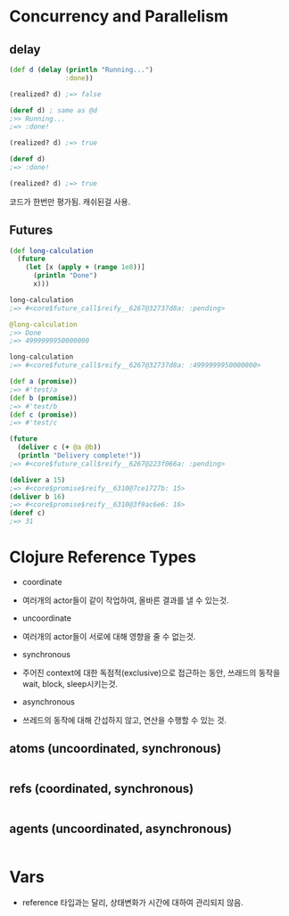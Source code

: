 Concurrency and Parallelism
==========

## delay
```clojure
(def d (delay (println "Running...")
              :done))

(realized? d) ;=> false

(deref d) ; same as @d
;>> Running...
;=> :done!

(realized? d) ;=> true

(deref d)
;=> :done!

(realized? d) ;=> true
```

코드가 한번만 평가됨. 캐쉬된걸 사용.

## Futures

```clojure
(def long-calculation
  (future
    (let [x (apply + (range 1e8))]
      (println "Done")
      x)))

long-calculation
;=> #<core$future_call$reify__6267@32737d8a: :pending>

@long-calculation
;>> Done
;=> 4999999950000000

long-calculation
;=> #<core$future_call$reify__6267@32737d8a: :4999999950000000>
```

```clojure
(def a (promise))
;=> #'test/a
(def b (promise))
;=> #'test/b
(def c (promise))
;=> #'test/c

(future
  (deliver c (+ @a @b))
  (println "Delivery complete!"))
;=> #<core$future_call$reify__6267@223f066a: :pending>

(deliver a 15)
;=> #<core$promise$reify__6310@7ce1727b: 15>
(deliver b 16)
;=> #<core$promise$reify__6310@3f9ac6e6: 16>
(deref c)
;=> 31
```


# Clojure Reference Types
* coordinate
 - 여러개의 actor들이 같이 작업하여, 올바른 결과를 낼 수 있는것.
* uncoordinate
 - 여러개의 actor들이 서로에 대해 영향을 줄 수 없는것.
* synchronous
 - 주어진 context에 대한 독점적(exclusive)으로 접근하는 동안, 쓰래드의 동작을 wait, block, sleep시키는것.
* asynchronous
 - 쓰레드의 동작에 대해 간섭하지 않고, 연산을 수행할 수 있는 것.

## atoms (uncoordinated, synchronous)
```clojure

```

## refs (coordinated, synchronous)
```clojure

```

## agents (uncoordinated, asynchronous)
```clojure

```



# Vars
* reference 타입과는 달리, 상태변화가 시간에 대하여 관리되지 않음.
